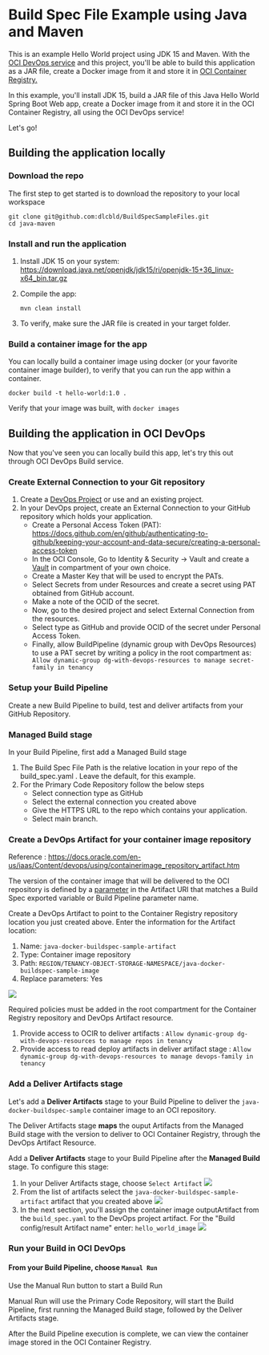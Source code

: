 # Build Spec File Example using Java and Maven

This is an example Hello World project using JDK 15 and Maven. With the [OCI DevOps service](https://www.oracle.com/devops/devops-service/) 
and this project, you'll be able to build this application as a JAR file, create a Docker image from it and store it in
[OCI Container Registry.](https://docs.oracle.com/en-us/iaas/Content/Registry/Concepts/registryoverview.htm)

In this example, you'll install JDK 15, build a JAR file of this Java Hello World Spring Boot Web app, create a Docker 
image from it and store it in the OCI Container Registry, all using the OCI DevOps service!

Let's go!

## Building the application locally

### Download the repo
The first step to get started is to download the repository to your local workspace

```shell
git clone git@github.com:dlcbld/BuildSpecSampleFiles.git
cd java-maven
```

### Install and run the application

1. Install JDK 15 on your system: https://download.java.net/openjdk/jdk15/ri/openjdk-15+36_linux-x64_bin.tar.gz
2. Compile the app:

   ```mvn clean install```
3. To verify, make sure the JAR file is created in your target folder.

### Build a container image for the app
You can locally build a container image using docker (or your favorite container image builder), to verify that you can run the app within a container.

```
docker build -t hello-world:1.0 .
```

Verify that your image was built, with `docker images`

## Building the application in OCI DevOps
Now that you've seen you can locally build this app, let's try this out through OCI DevOps Build service.

### Create External Connection to your Git repository

1. Create a [DevOps Project](https://docs.oracle.com/en-us/iaas/Content/devops/using/devops_projects.htm) or use and an existing project.
2. In your DevOps project, create an External Connection to your GitHub repository which holds your application.
   - Create a Personal Access Token (PAT): https://docs.github.com/en/github/authenticating-to-github/keeping-your-account-and-data-secure/creating-a-personal-access-token
   - In the OCI Console, Go to Identity & Security -> Vault and create a [Vault]( https://docs.oracle.com/en-us/iaas/Content/KeyManagement/Concepts/keyoverview.htm) in compartment of your own choice.
   - Create a Master Key that will be used to encrypt the PATs.
   - Select Secrets from under Resources and create a secret using PAT obtained from GitHub account.
   - Make a note of the OCID of the secret.
   - Now, go to the desired project and select External Connection from the resources.
   - Select type as GitHub and provide OCID of the secret under Personal Access Token.
   - Finally, allow BuildPipeline (dynamic group with DevOps Resources) to use a PAT secret by writing a policy in the root compartment as: ``` Allow dynamic-group dg-with-devops-resources to manage secret-family in tenancy```

### Setup your Build Pipeline
Create a new Build Pipeline to build, test and deliver artifacts from your GitHub Repository.

### Managed Build stage
In your Build Pipeline, first add a Managed Build stage
1. The Build Spec File Path is the relative location in your repo of the build_spec.yaml . Leave the default, for this example.
2. For the Primary Code Repository follow the below steps
   - Select connection type as GitHub
   - Select the external connection you created above
   - Give the HTTPS URL to the repo which contains your application.
   - Select main branch.
   
### Create a DevOps Artifact for your container image repository
Reference :  https://docs.oracle.com/en-us/iaas/Content/devops/using/containerimage_repository_artifact.htm

The version of the container image that will be delivered to the OCI repository is defined by a
[parameter](https://docs.oracle.com/en-us/iaas/Content/devops/using/configuring_parameters.htm) in the Artifact URI that
matches a Build Spec exported variable or Build Pipeline parameter name.

Create a DevOps Artifact to point to the Container Registry repository location you just created above. Enter the 
information for the Artifact location:
1. Name: `java-docker-buildspec-sample-artifact`
1. Type: Container image repository
1. Path: `REGION/TENANCY-OBJECT-STORAGE-NAMESPACE/java-docker-buildspec-sample-image`
1. Replace parameters: Yes

<img src="./assets/Create DevOps Artifact.png" />

Required policies must be added in the root compartment for the Container Registry repository and DevOps Artifact resource.
1. Provide access to OCIR to deliver artifacts : ```Allow dynamic-group dg-with-devops-resources to manage repos in tenancy```
2. Provide access to read deploy artifacts in deliver artifact stage : ```Allow dynamic-group dg-with-devops-resources to manage devops-family in tenancy```

### Add a Deliver Artifacts stage
Let's add a **Deliver Artifacts** stage to your Build Pipeline to deliver the `java-docker-buildspec-sample` container image to an OCI repository.

The Deliver Artifacts stage **maps** the ouput Artifacts from the Managed Build stage with the version to deliver to OCI Container Registry, through the DevOps Artifact Resource.

Add a **Deliver Artifacts** stage to your Build Pipeline after the **Managed Build** stage. To configure this stage:
1. In your Deliver Artifacts stage, choose `Select Artifact`
   <img src="./assets/Final Details in Deliver Artifact Stage.png" />
1. From the list of artifacts select the `java-docker-buildspec-sample-artifact` artifact that you created above
   <img src="./assets/Selecting DevOps Artifact resource.png" />
1. In the next section, you'll assign the  container image outputArtifact from the `build_spec.yaml` to the DevOps project artifact. For the "Build config/result Artifact name" enter: `hello_world_image`
   <img src="./assets/Final Details in Deliver Artifact Stage.png" />


### Run your Build in OCI DevOps

#### From your Build Pipeline, choose `Manual Run`
Use the Manual Run button to start a Build Run

Manual Run will use the Primary Code Repository, will start the Build Pipeline, first running the Managed Build stage, followed by the Deliver Artifacts stage.

After the Build Pipeline execution is complete, we can view the container image stored in the OCI Container Registry.


